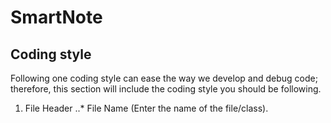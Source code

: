 # SmartNote
## Coding style
Following one coding style can ease the way we develop and debug code; therefore, this section will include the coding style you should be following.
1. File Header
..* File Name (Enter the name of the file/class).
